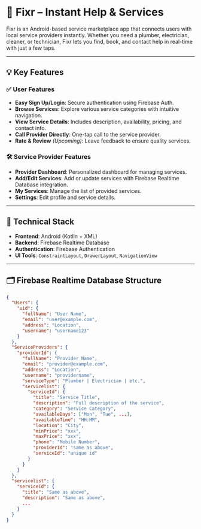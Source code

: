 # 🔧 Fixr – Instant Help & Services

Fixr is an Android-based service marketplace app that connects users with local service providers instantly. Whether you need a plumber, electrician, cleaner, or technician, Fixr lets you find, book, and contact help in real-time with just a few taps.

---

## 💡 Key Features

### ✅ User Features
- **Easy Sign Up/Login**: Secure authentication using Firebase Auth.
- **Browse Services**: Explore various service categories with intuitive navigation.
- **View Service Details**: Includes description, availability, pricing, and contact info.
- **Call Provider Directly**: One-tap call to the service provider.
- **Rate & Review** *(Upcoming)*: Leave feedback to ensure quality services.

### 🛠️ Service Provider Features
- **Provider Dashboard**: Personalized dashboard for managing services.
- **Add/Edit Services**: Add or update services with Firebase Realtime Database integration.
- **My Services**: Manage the list of provided services.
- **Settings**: Edit profile and service details.

---

## 🧱 Technical Stack

- **Frontend**: Android (Kotlin + XML)
- **Backend**: Firebase Realtime Database
- **Authentication**: Firebase Authentication
- **UI Tools**: `ConstraintLayout`, `DrawerLayout`, `NavigationView`

---

## 🗂️ Firebase Realtime Database Structure

```json
{
  "Users": {
    "uid": {
      "fullName": "User Name",
      "email": "user@example.com",
      "address": "Location",
      "username": "username123"
    }
  },
  "ServiceProviders": {
    "providerId": {
      "fullName": "Provider Name",
      "email": "provider@example.com",
      "address": "Location",
      "username": "providername",
      "serviceType": "Plumber | Electrician | etc.",
      "servicelist": {
        "serviceId": {
          "title": "Service Title",
          "description": "Full description of the service",
          "category": "Service Category",
          "availableDays": ["Mon", "Tue", ...],
          "availableTime": "HH:MM",
          "location": "City",
          "minPrice": "xxx",
          "maxPrice": "xxx",
          "phone": "Mobile Number",
          "providerId": "same as above",
          "serviceId": "unique id"
        }
      }
    }
  },
  "servicelist": {
    "serviceId": {
      "title": "Same as above",
      "description": "Same as above",
      ...
    }
  }
}
